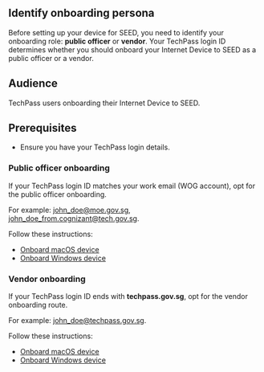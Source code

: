 ## Identify onboarding persona


Before setting up your device for SEED, you need to identify your onboarding role: **public officer** or **vendor**. Your TechPass login ID determines whether you should onboard your Internet Device to SEED as a public officer or a vendor.


## Audience

TechPass users onboarding their Internet Device to SEED.

## Prerequisites

- Ensure you have your TechPass login details.


### Public officer onboarding

If your TechPass login ID matches your work email (WOG account), opt for the public officer onboarding.

For example: john_doe@moe.gov.sg, john_doe_from.cognizant@tech.gov.sg.

Follow these instructions:

- [Onboard macOS device](onboard-device/public-officer/macos)
- [Onboard Windows device](onboard-device/windows)



### Vendor onboarding

If your TechPass login ID ends with **techpass.gov.sg**, opt for the vendor onboarding route.


For example: john_doe@techpass.gov.sg.

Follow these instructions:

- [Onboard macOS device](onboard-device/macos-vendor-onboarding)
- [Onboard Windows device](onboard-device/windows-vendor-onboarding)





